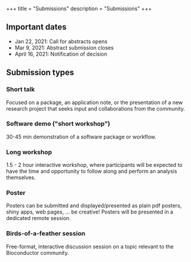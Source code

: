 +++
title = "Submissions"
description = "Submissions"
+++

## Important dates

* Jan 22, 2021: Call for abstracts opens
* Mar 9, 2021: Abstract submission closes
* April 16, 2021: Notification of decision

## Submission types

### Short talk
Focused on a package, an application note, or the presentation of a new research project that seeks input and collaborations from the community.

### Software demo ("short workshop")
30-45 min demonstration of a software package or workflow.

### Long workshop
1.5 - 2 hour interactive workshop, where participants will be expected to have the time and opportunity to follow along and perform an analysis themselves.

### Poster
Posters can be submitted and displayed/presented as plain pdf posters, shiny apps, web pages, ... be creative! Posters will be presented in a dedicated remote session.

### Birds-of-a-feather session
Free-format, interactive discussion session on a topic relevant to the Bioconductor community. 